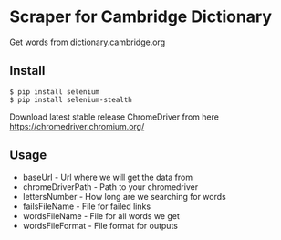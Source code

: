 # Scraper for Cambridge Dictionary

Get words from dictionary.cambridge.org

## Install

```
$ pip install selenium
$ pip install selenium-stealth
```

Download latest stable release ChromeDriver from here 
https://chromedriver.chromium.org/

## Usage

- baseUrl - Url where we will get the data from
- chromeDriverPath - Path to your chromedriver
- lettersNumber - How long are we searching for words
- failsFileName - File for failed links
- wordsFileName - File for all words we get
- wordsFileFormat - File format for outputs
